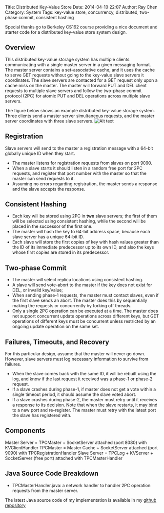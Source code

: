 Title: Distributed Key-Value Store 
Date: 2014-04-10 22:07
Author: Ray Chen
Category: System
Tags: key-value store, concurrency, distributed, two-phase commit, consistent hashing 

Special thanks go to Berkeley CS162 course providing a nice document and starter code for 
a distributed key-value store system design.

## Overview 

This distributed key-value storage system has multiple clients communicating 
with a single master server in a given messaging format. The master server contains a set-associative 
cache, and it uses the cache to serve GET requests without going to the key-value slave servers it
coordinates. The slave servers are contacted for a GET request only upon a cache miss on the master. 
The master will forward PUT and DEL client requests to multiple slave servers and follow the two-phase 
commit protocol (2PC) for atomic PUT and DEL operations across multiple slave servers.

The figure below shows an example distributed key-value storage system.
Three clients send a master server simultaneous requests, and the master server coordinates with three
slave servers.
![Alt text](http://www.raydevblog.us/images/distributed_kvstore_master.jpeg)

## Registration

Slave servers will send to the master a registration message with a 64-bit globally unique ID 
when they start.

+ The master listens for registration requests from slaves on port 9090.
+ When a slave starts it should listen in a random free port for 2PC requests, and register that port
number with the master so that the master can send requests to it.
+ Assuming no errors regarding registration, the master sends a response and the slave accepts the response.

## Consistent Hashing

+ Each key will be stored using 2PC in __two__ slave servers; the first of them will be selected using
consistent hashing, while the second will be placed in the successor of the first one.
+ The master will hash the key to 64-bit address space, because each slave server has a unique 64-bit ID.
+ Each slave will store the first copies of key with hash values greater than the ID of its immediate
predecessor up to its own ID, and also the keys whose first copies are stored in its predecessor. 

## Two-phase Commit

+ The master will select replica locations using consistent hashing.
+ A slave will send vote-abort to the master if the key does not exist for DEL, or invalid key/value;
+ When sending phase-1 requests, the master must contact slaves, even if the first slave sends an abort. The master
does this by sequentially making the requests or concurrently by forking off threads.
+ Only a single 2PC operation can be executed at a time. The master does not support concurrent update
operations across different keys, but GET operations of different keys must be concurrent unless restricted
by an ongoing update operation on the same set.

## Failures, Timeouts, and Recovery

For this particular design, assume that the master will never go down. However, slave servers must log
necessary information to survive from failures.

+ When the slave comes back with the same ID, it will be rebuilt using the log, and know if the last 
request it received was a phase-1 or phase-2 request.
+ If a slave crashes during phase-1, if master does not get a vote within a single timeout period, it should
assume the slave voted abort.
+ If a slave crashes during phase-2, the master must retry until it receives a response to its decision. 
Note that when the slave restarts, it may bind to a new port and re-register. The master must retry with
the latest port the slave has registered with. 

## Components

Master Server = TPCMaster + SocketServer attached (port 8080) with KVClientHandler
TPCMaster = Master Cache + SocketServer attached (port 9090) with TPCRegistrationHandler
Slave Server = TPCLog + KVServer + SocketServer (free port) attached with TPCMasterHandler

## Java Source Code Breakdown

* TPCMasterHandler.java: a network handler to handler 2PC operation requests from the master server.

The latest Java source code of my implementation is available in my [github repository](https://github.com/garudareiga/computer_system_design/tree/master/distributed_kvstore/src/edu/berkeley/cs162)

